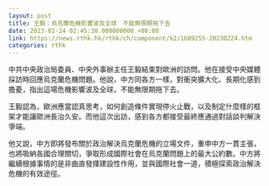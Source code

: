 ```yaml
---
layout: post
title: 王毅：烏克蘭危機影響波及全球　不能無限期拖下去
date: 2023-02-24 02:45:38.000000000 +08:00
link: https://news.rthk.hk/rthk/ch/component/k2/1689255-20230224.htm
categories: rthk
---
```


中共中央政治局委員、中央外事辦主任王毅結束對歐洲的訪問。他在接受中央媒體採訪時回應烏克蘭危機問題。他說，中方同各方一樣，對衝突擴大化、長期化感到擔憂，指出這場危機影響波及全球，不能無限期拖下去。

王毅認為，歐洲應當認真思考，如何創造條件實現停火止戰，以及制定什麼樣的框架才能讓歐洲長治久安。而他這次出訪，感到各方都接受最終應通過對話談判解決爭端。

他又說，中方即將發布關於政治解決烏克蘭危機的立場文件，重申中方一貫主張，也將吸納各國合理關切，爭取形成國際社會在烏克蘭問題上的最大公約數。中方將繼續根據事情的是非曲直發揮建設性作用，並與國際社會一道，積極探索政治解決危機的有效途徑。
